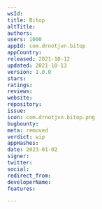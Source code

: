 ```yaml
---
wsId: 
title: Bitop
altTitle: 
authors: 
users: 1000
appId: com.drnotjvn.bitop
appCountry: 
released: 2021-10-12
updated: 2021-10-13
version: 1.0.0
stars: 
ratings: 
reviews: 
website: 
repository: 
issue: 
icon: com.drnotjvn.bitop.png
bugbounty: 
meta: removed
verdict: wip
appHashes: 
date: 2023-01-02
signer: 
twitter: 
social: 
redirect_from: 
developerName: 
features: 

---
```


